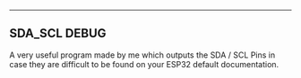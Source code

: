 --------------------------------
SDA_SCL DEBUG
--------------------------------

A very useful program made by me which outputs the SDA / SCL Pins in case they are difficult to be found on your ESP32 default documentation.
